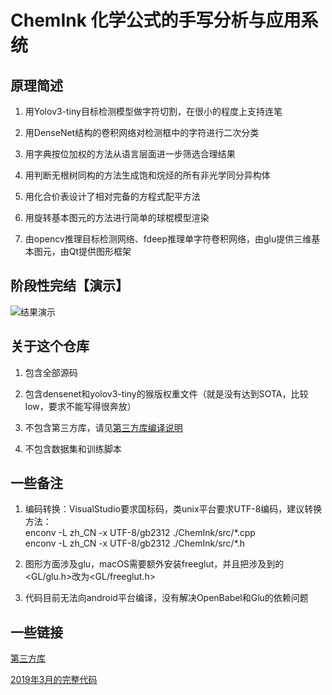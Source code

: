 # ChemInk 化学公式的手写分析与应用系统

## 原理简述

1. 用Yolov3-tiny目标检测模型做字符切割，在很小的程度上支持连笔

2. 用DenseNet结构的卷积网络对检测框中的字符进行二次分类

3. 用字典按位加权的方法从语言层面进一步筛选合理结果

4. 用判断无根树同构的方法生成饱和烷烃的所有非光学同分异构体

5. 用化合价表设计了相对完备的方程式配平方法

6. 用旋转基本图元的方法进行简单的球棍模型渲染

7. 由opencv推理目标检测网络、fdeep推理单字符卷积网络，由glu提供三维基本图元，由Qt提供图形框架

## 阶段性完结【演示】

![结果演示](./ChemInk/结题考核演示.gif)

## 关于这个仓库

1. 包含全部源码

2. 包含densenet和yolov3-tiny的猴版权重文件（就是没有达到SOTA，比较low，要求不能写得很奔放）

3. 不包含第三方库，请见[第三方库编译说明](./ChemInk/third_party/README.md)

4. 不包含数据集和训练脚本

## 一些备注

1. 编码转换：VisualStudio要求国标码，类unix平台要求UTF-8编码，建议转换方法：\
enconv -L zh_CN -x UTF-8/gb2312 ./ChemInk/src/\*.cpp \
enconv -L zh_CN -x UTF-8/gb2312 ./ChemInk/src/\*.h

2. 图形方面涉及glu，macOS需要额外安装freeglut，并且把涉及到的<GL/glu.h>改为<GL/freeglut.h>

3. 代码目前无法向android平台编译，没有解决OpenBabel和Glu的依赖问题

## 一些链接

[第三方库](./ChemInk/third_party/README.md)

[2019年3月的完整代码](./RectBasedDemo/README.md)


